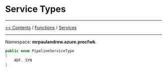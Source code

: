 # Service Types

___
[<< Contents](/procfwk/contents) / [Functions](/procfwk/functions) / [Services](/procfwk/services)

___

Namespace: __mrpaulandrew.azure.procfwk__.

```csharp
public enum PipelineServiceType
{
    ADF, SYN
}
```